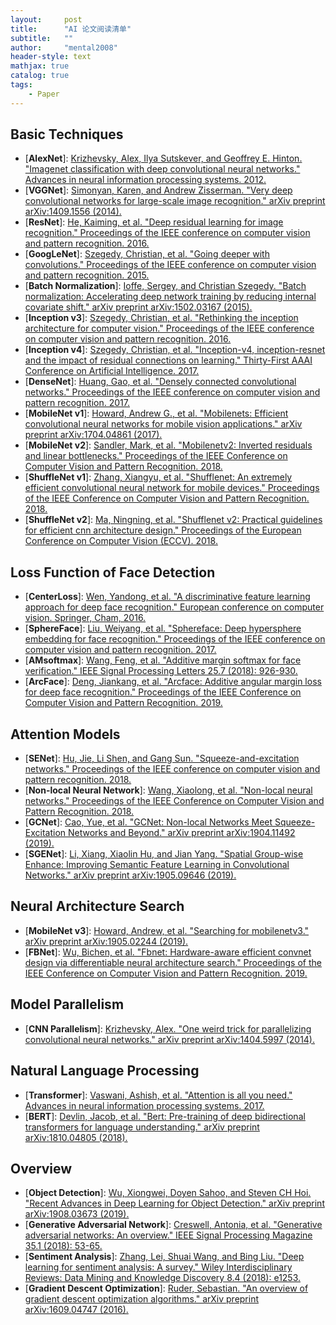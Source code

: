 ```yaml
---
layout:     post
title:      "AI 论文阅读清单"
subtitle:   ""
author:     "mental2008"
header-style: text
mathjax: true
catalog: true
tags:
    - Paper
---
```


## Basic Techniques

- [**AlexNet**]: [Krizhevsky, Alex, Ilya Sutskever, and Geoffrey E. Hinton. "Imagenet classification with deep convolutional neural networks." Advances in neural information processing systems. 2012.](https://papers.nips.cc/paper/4824-imagenet-classification-with-deep-convolutional-neural-networks.pdf)
- [**VGGNet**]: [Simonyan, Karen, and Andrew Zisserman. "Very deep convolutional networks for large-scale image recognition." arXiv preprint arXiv:1409.1556 (2014).](https://arxiv.org/abs/1409.1556)
- [**ResNet**]: [He, Kaiming, et al. "Deep residual learning for image recognition." Proceedings of the IEEE conference on computer vision and pattern recognition. 2016.](https://arxiv.org/abs/1512.03385)
- [**GoogLeNet**]: [Szegedy, Christian, et al. "Going deeper with convolutions." Proceedings of the IEEE conference on computer vision and pattern recognition. 2015.](https://arxiv.org/abs/1409.4842)
- [**Batch Normalization**]: [Ioffe, Sergey, and Christian Szegedy. "Batch normalization: Accelerating deep network training by reducing internal covariate shift." arXiv preprint arXiv:1502.03167 (2015).](https://arxiv.org/abs/1502.03167)
- [**Inception v3**]: [Szegedy, Christian, et al. "Rethinking the inception architecture for computer vision." Proceedings of the IEEE conference on computer vision and pattern recognition. 2016.](https://arxiv.org/abs/1512.00567)
- [**Inception v4**]: [Szegedy, Christian, et al. "Inception-v4, inception-resnet and the impact of residual connections on learning." Thirty-First AAAI Conference on Artificial Intelligence. 2017.](https://arxiv.org/abs/1602.07261)
- [**DenseNet**]: [Huang, Gao, et al. "Densely connected convolutional networks." Proceedings of the IEEE conference on computer vision and pattern recognition. 2017.](https://arxiv.org/abs/1608.06993)
- [**MobileNet v1**]: [Howard, Andrew G., et al. "Mobilenets: Efficient convolutional neural networks for mobile vision applications." arXiv preprint arXiv:1704.04861 (2017).](https://arxiv.org/abs/1704.04861)
- [**MobileNet v2**]: [Sandler, Mark, et al. "Mobilenetv2: Inverted residuals and linear bottlenecks." Proceedings of the IEEE Conference on Computer Vision and Pattern Recognition. 2018.](https://arxiv.org/abs/1801.04381)
- [**ShuffleNet v1**]: [Zhang, Xiangyu, et al. "Shufflenet: An extremely efficient convolutional neural network for mobile devices." Proceedings of the IEEE Conference on Computer Vision and Pattern Recognition. 2018.](https://arxiv.org/abs/1707.01083)
- [**ShuffleNet v2**]: [Ma, Ningning, et al. "Shufflenet v2: Practical guidelines for efficient cnn architecture design." Proceedings of the European Conference on Computer Vision (ECCV). 2018.](https://arxiv.org/abs/1807.11164)

## Loss Function of Face Detection

- [**CenterLoss**]: [Wen, Yandong, et al. "A discriminative feature learning approach for deep face recognition." European conference on computer vision. Springer, Cham, 2016.](http://ydwen.github.io/papers/WenECCV16.pdf)
- [**SphereFace**]: [Liu, Weiyang, et al. "Sphereface: Deep hypersphere embedding for face recognition." Proceedings of the IEEE conference on computer vision and pattern recognition. 2017.](https://arxiv.org/abs/1704.08063)
- [**AMsoftmax**]: [Wang, Feng, et al. "Additive margin softmax for face verification." IEEE Signal Processing Letters 25.7 (2018): 926-930.](https://arxiv.org/abs/1801.05599)
- [**ArcFace**]: [Deng, Jiankang, et al. "Arcface: Additive angular margin loss for deep face recognition." Proceedings of the IEEE Conference on Computer Vision and Pattern Recognition. 2019.](https://arxiv.org/abs/1801.07698)

## Attention Models

- [**SENet**]: [Hu, Jie, Li Shen, and Gang Sun. "Squeeze-and-excitation networks." Proceedings of the IEEE conference on computer vision and pattern recognition. 2018.](https://arxiv.org/abs/1709.01507)
- [**Non-local Neural Network**]: [Wang, Xiaolong, et al. "Non-local neural networks." Proceedings of the IEEE Conference on Computer Vision and Pattern Recognition. 2018.](https://arxiv.org/abs/1711.07971)
- [**GCNet**]: [Cao, Yue, et al. "GCNet: Non-local Networks Meet Squeeze-Excitation Networks and Beyond." arXiv preprint arXiv:1904.11492 (2019).](https://arxiv.org/abs/1904.11492)
- [**SGENet**]: [Li, Xiang, Xiaolin Hu, and Jian Yang. "Spatial Group-wise Enhance: Improving Semantic Feature Learning in Convolutional Networks." arXiv preprint arXiv:1905.09646 (2019).](https://arxiv.org/abs/1905.09646)

## Neural Architecture Search

- [**MobileNet v3**]: [Howard, Andrew, et al. "Searching for mobilenetv3." arXiv preprint arXiv:1905.02244 (2019).](https://arxiv.org/abs/1905.02244)
- [**FBNet**]: [Wu, Bichen, et al. "Fbnet: Hardware-aware efficient convnet design via differentiable neural architecture search." Proceedings of the IEEE Conference on Computer Vision and Pattern Recognition. 2019.](https://arxiv.org/abs/1812.03443)

## Model Parallelism

- [**CNN Parallelism**]: [Krizhevsky, Alex. "One weird trick for parallelizing convolutional neural networks." arXiv preprint arXiv:1404.5997 (2014).](https://arxiv.org/abs/1404.5997)

## Natural Language Processing

- [**Transformer**]: [Vaswani, Ashish, et al. "Attention is all you need." Advances in neural information processing systems. 2017.](https://arxiv.org/abs/1706.03762)
- [**BERT**]: [Devlin, Jacob, et al. "Bert: Pre-training of deep bidirectional transformers for language understanding." arXiv preprint arXiv:1810.04805 (2018).](https://arxiv.org/abs/1810.04805)

## Overview

- [**Object Detection**]: [Wu, Xiongwei, Doyen Sahoo, and Steven CH Hoi. "Recent Advances in Deep Learning for Object Detection." arXiv preprint arXiv:1908.03673 (2019).](https://arxiv.org/abs/1908.03673)
- [**Generative Adversarial Network**]: [Creswell, Antonia, et al. "Generative adversarial networks: An overview." IEEE Signal Processing Magazine 35.1 (2018): 53-65.](https://arxiv.org/abs/1710.07035)
- [**Sentiment Analysis**]: [Zhang, Lei, Shuai Wang, and Bing Liu. "Deep learning for sentiment analysis: A survey." Wiley Interdisciplinary Reviews: Data Mining and Knowledge Discovery 8.4 (2018): e1253.](https://arxiv.org/abs/1801.07883)
- [**Gradient Descent Optimization**]: [Ruder, Sebastian. "An overview of gradient descent optimization algorithms." arXiv preprint arXiv:1609.04747 (2016).](https://arxiv.org/abs/1609.04747)

